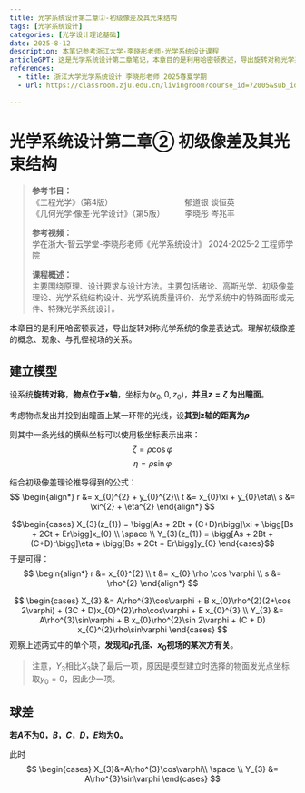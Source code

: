 ```yaml
---
title: 光学系统设计第二章②-初级像差及其光束结构
tags: [光学系统设计]
categories: [光学设计理论基础]
date: 2025-8-12
description: 本笔记参考浙江大学-李晓彤老师-光学系统设计课程
articleGPT: 这是光学系统设计第二章笔记，本章目的是利用哈密顿表述，导出旋转对称光学系统的像差表达式。理解初级像差的概念、现象、与孔径视场的关系。
references:
  - title: 浙江大学光学系统设计 李晓彤老师 2025春夏学期
  - url: https://classroom.zju.edu.cn/livingroom?course_id=72005&sub_id=1539825&tenant_code=112
   
---
```


# 光学系统设计第二章② 初级像差及其光束结构

> **参考书目：**  
> 《工程光学》（第4版）                 &ensp;      郁道银 谈恒英  
> 《几何光学·像差·光学设计》（第5版）         &ensp;&ensp;&ensp;&ensp; 李晓彤 岑兆丰
>
> **参考视频：**\
> 学在浙大-智云学堂-李晓彤老师《光学系统设计》 2024-2025-2 工程师学院
>
> **课程概述：**\
> 主要围绕原理、设计要求与设计方法。主要包括绪论、高斯光学、初级像差理论、光学系统结构设计、光学系统质量评价、光学系统中的特殊面形或元件、特殊光学系统设计。

本章目的是利用哈密顿表述，导出旋转对称光学系统的像差表达式。理解初级像差的概念、现象、与孔径视场的关系。

## 建立模型

设系统**旋转对称**，**物点位于$x$轴**，坐标为$(x_{0},0,z_{0})$，**并且$z=\zeta$ 为出瞳面**。

考虑物点发出并投到出瞳面上某一环带的光线，设**其到z轴的距离为$\rho$**

则其中一条光线的横纵坐标可以使用极坐标表示出来：
$$\zeta=\rho \cos \varphi$$
$$\eta=\rho \sin \varphi$$

结合初级像差理论推导得到的公式：
$$
\begin{align*}
r &= x_{0}^{2} + y_{0}^{2}\\
t &= x_{0}\xi + y_{0}\eta\\
s &= \xi^{2} + \eta^{2}
\end{align*}
$$

$$\begin{cases} 
X_{3}(z_{1}) = \bigg[As + 2Bt + (C+D)r\bigg]\xi + \bigg[Bs + 2Ct + Er\bigg]x_{0} \\ 
\space \\
Y_{3}(z_{1}) = \bigg[As + 2Bt + (C+D)r\bigg]\eta + \bigg[Bs + 2Ct + Er\bigg]y_{0} 
\end{cases}$$
于是可得：
$$
\begin{align*}
    r &= x_{0}^{2} \\
    t &= x_{0} \rho \cos \varphi \\
    s &= \rho^{2}
\end{align*}
$$

$$
\begin{cases} 
X_{3} &= A\rho^{3}\cos\varphi + B x_{0}\rho^{2}(2+\cos 2\varphi) + (3C + D)x_{0}^{2}\rho\cos\varphi + E x_{0}^{3} \\
Y_{3} &= A\rho^{3}\sin\varphi + B x_{0}\rho^{2}\sin 2\varphi + (C + D) x_{0}^{2}\rho\sin\varphi
\end{cases}
$$
观察上述两式中的单个项，**发现和$\rho$孔径、$x_{0}$视场的某次方有关**。
> 注意，$Y_{3}$相比$X_{3}$缺了最后一项，原因是模型建立时选择的物面发光点坐标取$y_{0}=0$，因此少一项。

## 球差

**若$A$不为0，$B$，$C$，$D$，$E$均为0。**

此时
$$
\begin{cases}
X_{3}&=A\rho^{3}\cos\varphi\\
\space \\
Y_{3} &= A\rho^{3}\sin\varphi 
\end{cases}
$$
